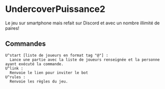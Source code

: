 # UndercoverPuissance2
Le jeu sur smartphone mais refait sur Discord et avec un nombre illimité de paires!

## Commandes

```
U^start [liste de joueurs en format tag "@"] :
  Lance une partie avec la liste de joueurs renseignée et la personne ayant exécuté la commande.
U^link :
  Renvoie le lien pour inviter le bot
U^rules :
  Renvoie les règles du jeu.
```
